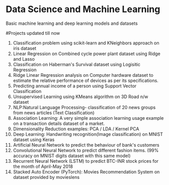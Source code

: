 # Data Science and Machine Learning
Basic machine learning and deep learning models and datasets

#Projects updated till now
1. Classification problem using scikit-learn and KNeighbors approach on iris dataset
2. Linear Regression on Combined cycle power plant dataset using Ridge and Lasso
3. Classification on Haberman's Survival dataset using Logisitic Regression
4. Ridge Linear Regression analysis on Computer hardware dataset to estimate the relative performance of devices
   as per its specifications.
5. Predicting annual income of a person using Support Vector Classification
6. Unsupervised Learning using KMeans algorithm on 3D Road n/w dataset
7. NLP:Natural Language Processing- classification of 20 news groups from news articles (Text Classification)
8. Association Learning: A very simple association learning usage example on a transaction details dataset of a market.
9. Dimensionality Reduction examples: PCA / LDA / Kernel PCA
10. Deep Learning: Handwriting recognition(Image classification) on  MNIST dataset using Keras
11. Artificial Neural Network to predict the behaviour of bank's customers
12. Convolutional Neural Network to predict different fashion items. (99% accuracy on MNIST digits dataset with this same model)
13. Recurrent Neural Network (LSTM) to predict BTC-INR stock prices for the month of April-May 2018
14. Stacked Auto Encoder (PyTorch): Movies Recommendation System on dataset provided by movieslens 